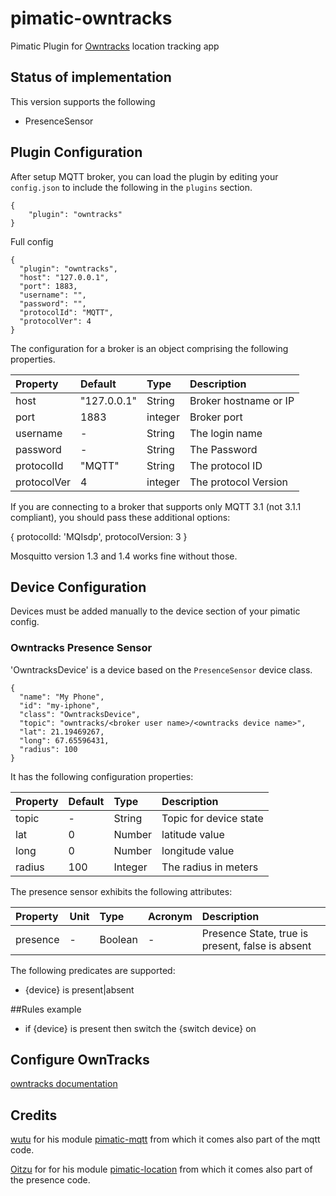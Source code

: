 
# pimatic-owntracks

Pimatic Plugin for <a href="http://owntracks.org/">Owntracks</a> location tracking app

## Status of implementation

This version supports the following

* PresenceSensor

## Plugin Configuration

After setup MQTT broker, you can load the plugin by editing your `config.json` to include the following
in the `plugins` section.

    {
        "plugin": "owntracks"
    }

Full config

    {
      "plugin": "owntracks",
      "host": "127.0.0.1",
      "port": 1883,
      "username": "",
      "password": "",
	  "protocolId": "MQTT",
	  "protocolVer": 4
    }

The configuration for a broker is an object comprising the following properties.

| Property    | Default     | Type    | Description                                                                           |
|:------------|:------------|:--------|:--------------------------------------------------------------------------------------|
| host        | "127.0.0.1" | String  | Broker hostname or IP                                                                 |
| port        | 1883        | integer | Broker port                                                                           |
| username    | -           | String  | The login name                                                                        |
| password    | -           | String  | The Password                                                                          |
| protocolId  | "MQTT"      | String  | The protocol ID                                                                       |
| protocolVer | 4           | integer | The protocol Version                                                                  |

If you are connecting to a broker that supports only MQTT 3.1 (not 3.1.1 compliant), you should pass these additional options:

{
  protocolId: 'MQIsdp',
  protocolVersion: 3
}

Mosquitto version 1.3 and 1.4 works fine without those.

## Device Configuration

Devices must be added manually to the device section of your pimatic config.

### Owntracks Presence Sensor

'OwntracksDevice' is a device based on the `PresenceSensor` device class.

    {
      "name": "My Phone",
      "id": "my-iphone",
      "class": "OwntracksDevice",
      "topic": "owntracks/<broker user name>/<owntracks device name>",
      "lat": 21.19469267,
      "long": 67.65596431,
      "radius": 100
    }

It has the following configuration properties:

| Property   | Default  | Type    | Description                                 |
|:-----------|:---------|:--------|:--------------------------------------------|
| topic      | -        | String  | Topic for device state                      |
| lat        | 0        | Number  | latitude value                              |
| long       | 0        | Number  | longitude value                             |
| radius     | 100      | Integer | The radius in meters                        |

The presence sensor exhibits the following attributes:

| Property      | Unit  | Type    | Acronym | Description                                      |
|:--------------|:------|:--------|:--------|:-------------------------------------------------|
| presence      | -     | Boolean | -       | Presence State, true is present, false is absent |

The following predicates are supported:

* {device} is present|absent

##Rules example

* if {device} is present then switch the {switch device} on

## Configure OwnTracks

<a href="http://owntracks.org/booklet/">owntracks documentation</a>

## Credits

<a href="https://github.com/wutu/">wutu</a> for his module <a href="https://github.com/wutu/pimatic-mqtt">pimatic-mqtt</a> from which it comes also part of the mqtt code.

<a href="https://github.com/Oitzu/">Oitzu</a> for for his module <a href="https://github.com/Oitzu/pimatic-location">pimatic-location</a> from which it comes also part of the presence code.
